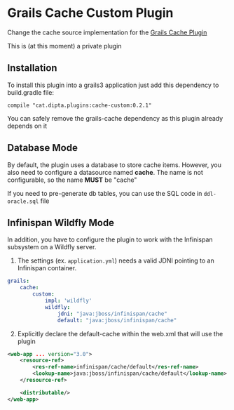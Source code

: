 
Grails Cache Custom Plugin
====================

Change the cache source implementation for the [Grails Cache Plugin](https://github.com/grails-plugins/grails-cache)


This is (at this moment) a private plugin

Installation
------------

To install this plugin into a grails3 application just add this dependency to build.gradle file:

`compile "cat.dipta.plugins:cache-custom:0.2.1"`


You can safely remove the grails-cache dependency as this plugin already depends on it

Database Mode
-------------

By default, the plugin uses a database to store cache items. However, you also need to configure a datasource named **cache**. The name is not configurable, so the name **MUST** be "cache"

If you need to pre-generate db tables, you can use the SQL code in `ddl-oracle.sql` file

Infinispan Wildfly Mode
-----------------------

In addition, you have to configure the plugin to work with the Infinispan subsystem on a Wildfly server. 

1) The settings (ex. `application.yml`) needs a valid JDNI pointing to an Infinispan container.

``` yml
grails:
    cache:
        custom:
            impl: 'wildfly'
            wildfly:
                jdni: "java:jboss/infinispan/cache"
                default: "java:jboss/infinispan/cache"
```
2) Explicitly declare the default-cache within the web.xml that will use the plugin

```xml
<web-app ... version="3.0">
    <resource-ref>
        <res-ref-name>infinispan/cache/default</res-ref-name>
        <lookup-name>java:jboss/infinispan/cache/default</lookup-name>
    </resource-ref>

    <distributable/>
</web-app>
```
